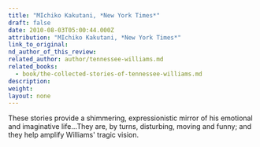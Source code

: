 ```yaml
---
title: "MIchiko Kakutani, *New York Times*"
draft: false
date: 2010-08-03T05:00:44.000Z
attribution: "MIchiko Kakutani, *New York Times*"
link_to_original:
nd_author_of_this_review:
related_author: author/tennessee-williams.md
related_books:
  - book/the-collected-stories-of-tennessee-williams.md
description:
weight:
layout: none
---
```

These stories provide a shimmering, expressionistic mirror of his emotional and imaginative life...They are, by turns, disturbing, moving and funny; and they help amplify Williams' tragic vision.

